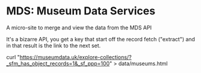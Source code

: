# MDS: Museum Data Services

A micro-site to merge and view the data from the MDS API

It's a bizarre API, you get a key that start off the record fetch ("extract") and in that result is the link to the next set.


curl "https://museumdata.uk/explore-collections/?_sfm_has_object_records=1&_sf_ppp=100"  > data/museums.html 
